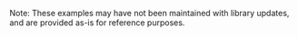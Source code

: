 Note: These examples may have not been maintained with library updates, and are provided as-is for reference purposes.
